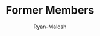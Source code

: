 ---
widget: about
headless: true  # This file represents a page section.

# ... Put Your Section Options Here (title etc.) ...
title: Former Members
weight: 2

# Choose the user profile to display
# This should be the username of a profile in your `content/authors/` folder.
author: 'Ryan-Malosh'
---
